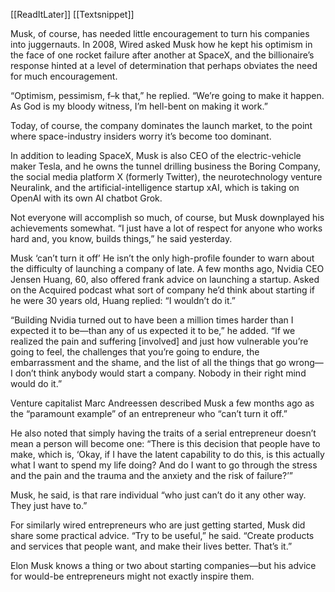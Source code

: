 [[ReadItLater]] [[Textsnippet]]

Musk, of course, has needed little encouragement to turn his companies into juggernauts. In 2008, Wired asked Musk how he kept his optimism in the face of one rocket failure after another at SpaceX, and the billionaire’s response hinted at a level of determination that perhaps obviates the need for much encouragement.

“Optimism, pessimism, f–k that,” he replied. “We’re going to make it happen. As God is my bloody witness, I’m hell-bent on making it work.” 

Today, of course, the company dominates the launch market, to the point where space-industry insiders worry it’s become too dominant. 

In addition to leading SpaceX, Musk is also CEO of the electric-vehicle maker Tesla, and he owns the tunnel drilling business the Boring Company, the social media platform X (formerly Twitter), the neurotechnology venture Neuralink, and the artificial-intelligence startup xAI, which is taking on OpenAI with its own AI chatbot Grok. 

Not everyone will accomplish so much, of course, but Musk downplayed his achievements somewhat. “I just have a lot of respect for anyone who works hard and, you know, builds things,” he said yesterday.  

Musk ‘can’t turn it off’
He isn’t the only high-profile founder to warn about the difficulty of launching a company of late. A few months ago, Nvidia CEO Jensen Huang, 60, also offered frank advice on launching a startup. Asked on the Acquired podcast what sort of company he’d think about starting if he were 30 years old, Huang replied: “I wouldn’t do it.”

“Building Nvidia turned out to have been a million times harder than I expected it to be—than any of us expected it to be,” he added. “If we realized the pain and suffering [involved] and just how vulnerable you’re going to feel, the challenges that you’re going to endure, the embarrassment and the shame, and the list of all the things that go wrong—I don’t think anybody would start a company. Nobody in their right mind would do it.”

Venture capitalist Marc Andreessen described Musk a few months ago as the “paramount example” of an entrepreneur who “can’t turn it off.”

He also noted that simply having the traits of a serial entrepreneur doesn’t mean a person will become one: “There is this decision that people have to make, which is, ‘Okay, if I have the latent capability to do this, is this actually what I want to spend my life doing? And do I want to go through the stress and the pain and the trauma and the anxiety and the risk of failure?’”

Musk, he said, is that rare individual “who just can’t do it any other way. They just have to.”

For similarly wired entrepreneurs who are just getting started, Musk did share some practical advice. “Try to be useful,” he said. “Create products and services that people want, and make their lives better. That’s it.” 

Elon Musk knows a thing or two about starting companies—but his advice for would-be entrepreneurs might not exactly inspire them.

